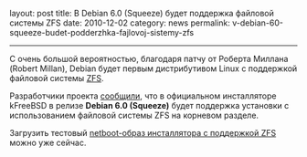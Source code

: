 layout: post
title: В Debian 6.0 (Squeeze) будет поддержка файловой системы ZFS
date: 2010-12-02
category: news
permalink: v-debian-60-squeeze-budet-podderzhka-fajlovoj-sistemy-zfs

---

С очень большой вероятностью, благодаря патчу от Роберта Миллана (Robert Millan), Debian будет первым дистрибутивом Linux с поддержкой файловой системы [ZFS](http://ru.wikipedia.org/wiki/Zettabyte_File_System "Что такое ZFS"). 

<!-- more -->

Разработчики проекта [сообщили](http://robertmh.wordpress.com/2010/11/27/about-zfs-in-squeeze-2/ "Анонс поддержки ZFS в Debian"), что в официальном инсталляторе kFreeBSD в релизе **Debian 6.0 (Squeeze)** будет поддержка установки с использованием файловой системы ZFS на корневом разделе.

Загрузить тестовый [netboot-образ инсталлятора с поддержкой ZFS](http://ftp.nl.debian.org/debian/dists/squeeze/main/installer-kfreebsd-amd64/current/images/netboot/ "Загрузить netboot-образ инсталлятора с поддержкой ZFS") можно уже сейчас. 
